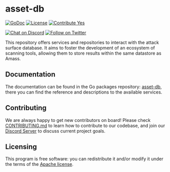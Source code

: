 # asset-db

[![GoDoc](https://pkg.go.dev/badge/github.com/owasp-amass/asset-db/?utm_source=godoc)](https://pkg.go.dev/github.com/owasp-amass/asset-db)
[![License](https://img.shields.io/badge/license-apache%202-blue)](https://www.apache.org/licenses/LICENSE-2.0)
[![Contribute Yes](https://img.shields.io/badge/contribute-yes-brightgreen.svg)](./CONTRIBUTING.md)

[![Chat on Discord](https://img.shields.io/discord/433729817918308352.svg?logo=discord)](https://discord.gg/HNePVyX3cp)
[![Follow on Twitter](https://img.shields.io/twitter/follow/owaspamass.svg?logo=twitter)](https://twitter.com/owaspamass)

This repository offers services and repositories to interact with the attack surface database. It aims to foster the development of an ecosystem of scanning tools, allowing them to store results within the same datastore as Amass.

## Documentation

The documentation can be found in the Go packages repository: [asset-db](https://pkg.go.dev/github.com/owasp-amass/asset-db), there you can find the reference and descriptions to the available services.

## Contributing

We are always happy to get new contributors on board! Please check [CONTRIBUTING.md](CONTRIBUTING.md) to learn how to contribute to our codebase, and join our [Discord Server](https://discord.gg/HNePVyX3cp) to discuss current project goals.

## Licensing

This program is free software: you can redistribute it and/or modify it under the terms of the [Apache license](LICENSE).
